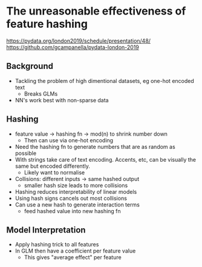 # The unreasonable effectiveness of feature hashing

https://pydata.org/london2019/schedule/presentation/48/
https://github.com/gcampanella/pydata-london-2019


## Background
- Tackling the problem of high dimentional datasets, eg one-hot encoded text
    - Breaks GLMs
- NN's work best with non-sparse data


## Hashing
- feature value -> hashing fn -> mod(n) to shrink number down
    - Then can use via one-hot encoding
- Need the hashing fn to generate numbers that are as random as possible
- With strings take care of text encoding. Accents, etc, can be visually the same but encoded differently.
    - Likely want to normalise
- Collisions: different inputs -> same hashed output
    - smaller hash size leads to more collisions
- Hashing reduces interpretability of linear models
- Using hash signs cancels out most collisions
- Can use a new hash to generate interaction terms
    - feed hashed value into new hashing fn



## Model Interpretation
- Apply hashing trick to all features
- In GLM then have a coefficient per feature value
    - This gives "average effect" per feature
